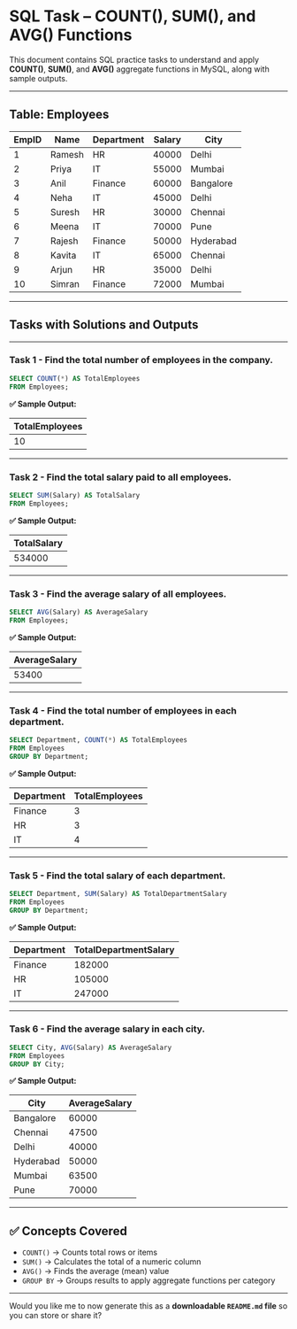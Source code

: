 # SQL Task – COUNT(), SUM(), and AVG() Functions

This document contains SQL practice tasks to understand and apply **COUNT()**, **SUM()**, and **AVG()** aggregate functions in MySQL, along with sample outputs.

---

## Table: Employees

| EmpID | Name   | Department | Salary | City      |
| ----- | ------ | ---------- | ------ | --------- |
| 1     | Ramesh | HR         | 40000  | Delhi     |
| 2     | Priya  | IT         | 55000  | Mumbai    |
| 3     | Anil   | Finance    | 60000  | Bangalore |
| 4     | Neha   | IT         | 45000  | Delhi     |
| 5     | Suresh | HR         | 30000  | Chennai   |
| 6     | Meena  | IT         | 70000  | Pune      |
| 7     | Rajesh | Finance    | 50000  | Hyderabad |
| 8     | Kavita | IT         | 65000  | Chennai   |
| 9     | Arjun  | HR         | 35000  | Delhi     |
| 10    | Simran | Finance    | 72000  | Mumbai    |

---

## Tasks with Solutions and Outputs

---

### **Task 1** - Find the total number of employees in the company.

```sql
SELECT COUNT(*) AS TotalEmployees
FROM Employees;
````

**✅ Sample Output:**

| TotalEmployees |
| -------------- |
| 10             |

---

### **Task 2** - Find the total salary paid to all employees.

```sql
SELECT SUM(Salary) AS TotalSalary
FROM Employees;
```

**✅ Sample Output:**

| TotalSalary |
| ----------- |
| 534000      |

---

### **Task 3** - Find the average salary of all employees.

```sql
SELECT AVG(Salary) AS AverageSalary
FROM Employees;
```

**✅ Sample Output:**

| AverageSalary |
| ------------- |
| 53400         |

---

### **Task 4** - Find the total number of employees in each department.

```sql
SELECT Department, COUNT(*) AS TotalEmployees
FROM Employees
GROUP BY Department;
```

**✅ Sample Output:**

| Department | TotalEmployees |
| ---------- | -------------- |
| Finance    | 3              |
| HR         | 3              |
| IT         | 4              |

---

### **Task 5** - Find the total salary of each department.

```sql
SELECT Department, SUM(Salary) AS TotalDepartmentSalary
FROM Employees
GROUP BY Department;
```

**✅ Sample Output:**

| Department | TotalDepartmentSalary |
| ---------- | --------------------- |
| Finance    | 182000                |
| HR         | 105000                |
| IT         | 247000                |

---

### **Task 6** - Find the average salary in each city.

```sql
SELECT City, AVG(Salary) AS AverageSalary
FROM Employees
GROUP BY City;
```

**✅ Sample Output:**

| City      | AverageSalary |
| --------- | ------------- |
| Bangalore | 60000         |
| Chennai   | 47500         |
| Delhi     | 40000         |
| Hyderabad | 50000         |
| Mumbai    | 63500         |
| Pune      | 70000         |

---

## ✅ Concepts Covered

* `COUNT()` → Counts total rows or items
* `SUM()` → Calculates the total of a numeric column
* `AVG()` → Finds the average (mean) value
* `GROUP BY` → Groups results to apply aggregate functions per category

---
Would you like me to now generate this as a **downloadable `README.md` file** so you can store or share it?
```
